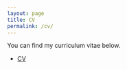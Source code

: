 ```yaml
---
layout: page
title: CV
permalink: /cv/
---
```


You can find my curriculum vitae below.
<ul>
	<li><a href="Ruhul_CV.pdf">CV</a></li>
</ul>
